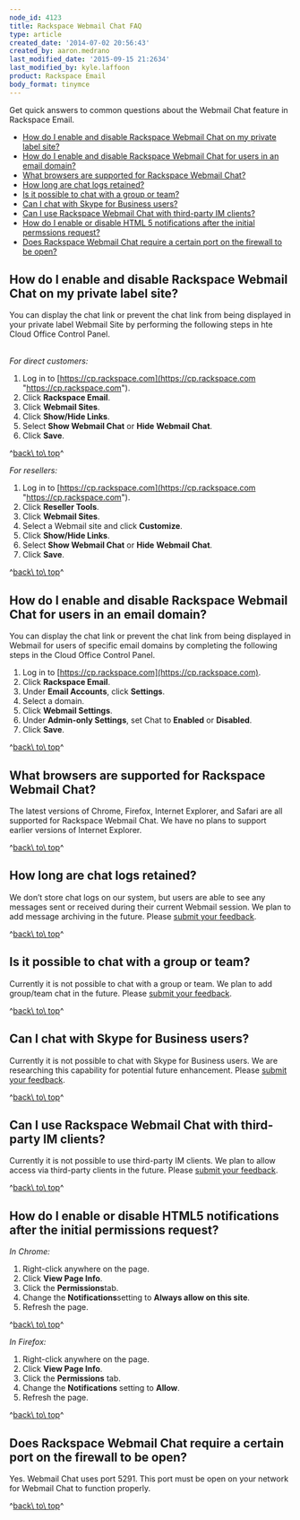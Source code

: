 ```yaml
---
node_id: 4123
title: Rackspace Webmail Chat FAQ
type: article
created_date: '2014-07-02 20:56:43'
created_by: aaron.medrano
last_modified_date: '2015-09-15 21:2634'
last_modified_by: kyle.laffoon
product: Rackspace Email
body_format: tinymce
---
```


Get quick answers to common questions about the Webmail Chat feature in
Rackspace Email.

-   [How do I enable and disable Rackspace Webmail Chat on my private
    label site?](#1)
-   [How do I enable and disable Rackspace Webmail Chat for users in an
    email domain?](#2)
-   [What browsers are supported for Rackspace Webmail Chat?](#3)
-   [How long are chat logs retained?](#4)
-   [Is it possible to chat with a group or team?](#5)
-   [Can I chat with Skype for Business users?](#6)
-   [Can I use Rackspace Webmail Chat with third-party IM clients?](#7)
-   [How do I enable or disable HTML 5 notifications after the initial
    permssions request?](#8)
-   [Does Rackspace Webmail Chat require a certain port on the firewall
    to be open?](#9)

 

How do I enable and disable Rackspace Webmail Chat on my private label site?
----------------------------------------------------------------------------

You can display the chat link or prevent the chat link from being
displayed in your private label Webmail Site by performing the following
steps in hte Cloud Office Control Panel.

\
 *For direct customers:*

1.  Log in to
    [https://cp.rackspace.com](https://cp.rackspace.com "https://cp.rackspace.com").
2.  Click **Rackspace Email**.
3.  Click **Webmail Sites**.
4.  Click **Show/Hide Links**.
5.  Select **Show Webmail Chat** or **Hide** **Webmail** **Chat**.
6.  Click **Save**.

^[back\\ to\\ top](#top)^

 *For resellers:*

1.  Log in to
    [https://cp.rackspace.com](https://cp.rackspace.com "https://cp.rackspace.com").
2.  Click **Reseller Tools**.
3.  Click **Webmail Sites**.
4.  Select a Webmail site and click **Customize**.
5.  Click **Show/Hide Links**.
6.  Select **Show Webmail Chat** or **Hide** **Webmail** **Chat**.
7.  Click **Save**.

^[back\\ to\\ top](#top)^

 

How do I enable and disable Rackspace Webmail Chat for users in an email domain?
--------------------------------------------------------------------------------

You can display the chat link or prevent the chat link from being
displayed in Webmail for users of specific email domains by completing
the following steps in the Cloud Office Control Panel.

1.  Log in to [https://cp.rackspace.com](https://cp.rackspace.com).
2.  Click **Rackspace Email**.
3.  Under **Email Accounts**, click **Settings**.
4.  Select a domain.
5.  Click **Webmail Settings**.
6.  Under **Admin-only Settings**, set Chat to **Enabled** or
    **Disabled**.
7.  Click **Save**.

^[back\\ to\\ top](#top)^

 

What browsers are supported for Rackspace Webmail Chat?
-------------------------------------------------------

The latest versions of Chrome, Firefox, Internet Explorer, and Safari
are all supported for Rackspace Webmail Chat. We have no plans to
support earlier versions of Internet Explorer.

^[back\\ to\\ top](#top)^

 

How long are chat logs retained?
--------------------------------

We don&rsquo;t store chat logs on our system, but users are able to see any
messages sent or received during their current Webmail session. We plan
to add message archiving in the future. Please [submit your
feedback](http://feedback.rackspace.com/ "submit your feedback").

^[back\\ to\\ top](#top)^

 

Is it possible to chat with a group or team?
--------------------------------------------

Currently it is not possible to chat with a group or team. We plan to
add group/team chat in the future. Please [submit your
feedback](http://feedback.rackspace.com/ "submit your feedback").

^[back\\ to\\ top](#top)^

 

Can I chat with Skype for Business users?
-----------------------------------------

Currently it is not possible to chat with Skype for Business users. We
are researching this capability for potential future enhancement. Please
[submit your
feedback](http://feedback.rackspace.com/ "submit your feedback").

^[back\\ to\\ top](#top)^

 

Can I use Rackspace Webmail Chat with third-party IM clients?
-------------------------------------------------------------

Currently it is not possible to use third-party IM clients. We plan to
allow access via third-party clients in the future. Please [submit your
feedback](http://feedback.rackspace.com/ "submit your feedback").

^[back\\ to\\ top](#top)^

 

How do I enable or disable HTML5 notifications after the initial permissions request?
-------------------------------------------------------------------------------------

*In Chrome:*

1.  Right-click anywhere on the page.
2.  Click **View Page Info**.
3.  Click the **Permissions**tab.
4.  Change the **Notifications**setting to **Always allow on this
    site**.
5.  Refresh the page.

^[back\\ to\\ top](#top)^

 

*In Firefox:*

1.  Right-click anywhere on the page.
2.  Click **View Page Info**.
3.  Click the **Permissions** tab.
4.  Change the **Notifications** setting to **Allow**.
5.  Refresh the page.

^[back\\ to\\ top](#top)^

 

Does Rackspace Webmail Chat require a certain port on the firewall to be open?
------------------------------------------------------------------------------

Yes. Webmail Chat uses port 5291. This port must be open on your network
for Webmail Chat to function properly.

^[back\\ to\\ top](#top)^

